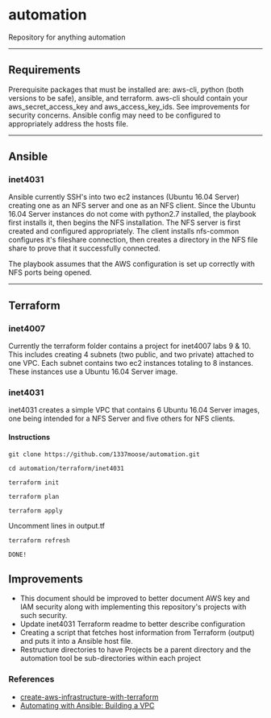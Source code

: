 # automation
Repository for anything automation

---

## Requirements
Prerequisite packages that must be installed are: aws-cli, python (both versions to be safe), ansible, and terraform. aws-cli should contain your aws_secret_access_key and aws_access_key_ids. See improvements for security concerns. Ansible config may need to be configured to appropriately address the hosts file.

---

## Ansible

### inet4031
Ansible currently SSH's into two ec2 instances (Ubuntu 16.04 Server) creating one as an NFS server and one as an NFS client. Since the Ubuntu 16.04 Server instances do not come with python2.7 installed, the playbook first installs it, then begins the NFS installation. The NFS server is first created and configured appropriately. The client installs nfs-common configures it's fileshare connection, then creates a directory in the NFS file share to prove that it successfully connected.

The playbook assumes that the AWS configuration is set up correctly with NFS ports being opened.

---

## Terraform

### inet4007
Currently the terraform folder contains a project for inet4007 labs 9 & 10. This includes creating 4 subnets (two public, and two private) attached to one VPC. Each subnet contains two ec2 instances totaling to 8 instances. These instances use a Ubuntu 16.04 Server image.

### inet4031
inet4031 creates a simple VPC that contains 6 Ubuntu 16.04 Server images, one being intended for a NFS Server and five others for NFS clients.

#### Instructions
`git clone https://github.com/1337moose/automation.git`

`cd automation/terraform/inet4031`

`terraform init`

`terraform plan`

`terraform apply`

Uncomment lines in output.tf

`terraform refresh`

`DONE!`


## Improvements
- This document should be improved to better document AWS key and IAM security along with implementing this repository's projects with such security.
- Update inet4031 Terraform readme to better describe configuration
- Creating a script that fetches host information from Terraform (output) and puts it into a Ansible host file.
- Restructure directories to have Projects be a parent directory and the automation tool be sub-directories within each project


### References
- [create-aws-infrastructure-with-terraform](https://jee-appy.blogspot.com/2018/07/create-aws-infrastructure-with-terraform.html)
- [Automating with Ansible: Building a VPC](https://medium.com/@tomwwright/automating-with-ansible-building-a-vpc-c252944d3d2e)
